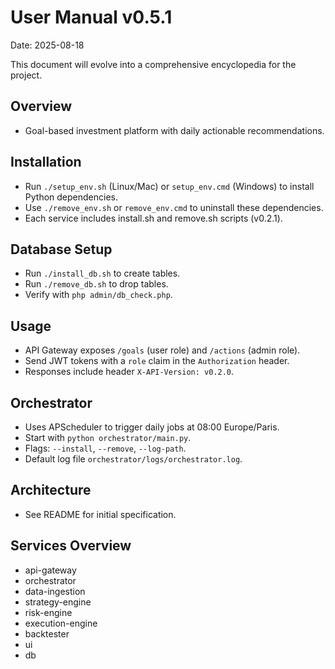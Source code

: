 # User Manual v0.5.1

Date: 2025-08-18

This document will evolve into a comprehensive encyclopedia for the project.

## Overview
- Goal-based investment platform with daily actionable recommendations.

## Installation
- Run `./setup_env.sh` (Linux/Mac) or `setup_env.cmd` (Windows) to install Python dependencies.
- Use `./remove_env.sh` or `remove_env.cmd` to uninstall these dependencies.
- Each service includes install.sh and remove.sh scripts (v0.2.1).

## Database Setup
- Run `./install_db.sh` to create tables.
- Run `./remove_db.sh` to drop tables.
- Verify with `php admin/db_check.php`.

## Usage
- API Gateway exposes `/goals` (user role) and `/actions` (admin role).
- Send JWT tokens with a `role` claim in the `Authorization` header.
- Responses include header `X-API-Version: v0.2.0`.

## Orchestrator
- Uses APScheduler to trigger daily jobs at 08:00 Europe/Paris.
- Start with `python orchestrator/main.py`.
- Flags: `--install`, `--remove`, `--log-path`.
- Default log file `orchestrator/logs/orchestrator.log`.

## Architecture
- See README for initial specification.

## Services Overview
- api-gateway
- orchestrator
- data-ingestion
- strategy-engine
- risk-engine
- execution-engine
- backtester
- ui
- db
